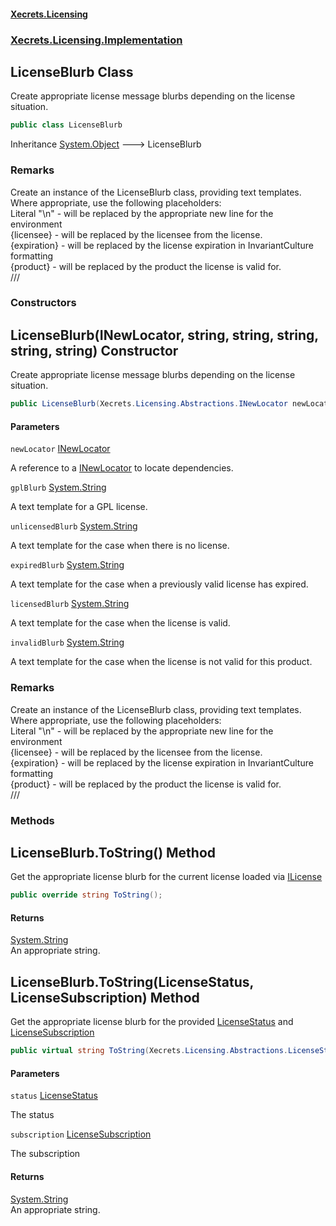 #### [Xecrets.Licensing](index.md 'index')
### [Xecrets.Licensing.Implementation](Xecrets.Licensing.Implementation.md 'Xecrets.Licensing.Implementation')

## LicenseBlurb Class

Create appropriate license message blurbs depending on the license situation.

```csharp
public class LicenseBlurb
```

Inheritance [System.Object](https://docs.microsoft.com/en-us/dotnet/api/System.Object 'System.Object') &#129106; LicenseBlurb

### Remarks
Create an instance of the LicenseBlurb class, providing text templates. Where appropriate, use the following placeholders:  
Literal "\n" - will be replaced by the appropriate new line for the environment  
{licensee} - will be replaced by the licensee from the license.  
{expiration} - will be replaced by the license expiration in InvariantCulture formatting  
{product} - will be replaced by the product the license is valid for.  
///
### Constructors

<a name='Xecrets.Licensing.Implementation.LicenseBlurb.LicenseBlurb(Xecrets.Licensing.Abstractions.INewLocator,string,string,string,string,string)'></a>

## LicenseBlurb(INewLocator, string, string, string, string, string) Constructor

Create appropriate license message blurbs depending on the license situation.

```csharp
public LicenseBlurb(Xecrets.Licensing.Abstractions.INewLocator newLocator, string gplBlurb, string unlicensedBlurb, string expiredBlurb, string licensedBlurb, string invalidBlurb);
```
#### Parameters

<a name='Xecrets.Licensing.Implementation.LicenseBlurb.LicenseBlurb(Xecrets.Licensing.Abstractions.INewLocator,string,string,string,string,string).newLocator'></a>

`newLocator` [INewLocator](Xecrets.Licensing.Abstractions.INewLocator.md 'Xecrets.Licensing.Abstractions.INewLocator')

A reference to a [INewLocator](Xecrets.Licensing.Abstractions.INewLocator.md 'Xecrets.Licensing.Abstractions.INewLocator') to locate dependencies.

<a name='Xecrets.Licensing.Implementation.LicenseBlurb.LicenseBlurb(Xecrets.Licensing.Abstractions.INewLocator,string,string,string,string,string).gplBlurb'></a>

`gplBlurb` [System.String](https://docs.microsoft.com/en-us/dotnet/api/System.String 'System.String')

A text template for a GPL license.

<a name='Xecrets.Licensing.Implementation.LicenseBlurb.LicenseBlurb(Xecrets.Licensing.Abstractions.INewLocator,string,string,string,string,string).unlicensedBlurb'></a>

`unlicensedBlurb` [System.String](https://docs.microsoft.com/en-us/dotnet/api/System.String 'System.String')

A text template for the case when there is no license.

<a name='Xecrets.Licensing.Implementation.LicenseBlurb.LicenseBlurb(Xecrets.Licensing.Abstractions.INewLocator,string,string,string,string,string).expiredBlurb'></a>

`expiredBlurb` [System.String](https://docs.microsoft.com/en-us/dotnet/api/System.String 'System.String')

A text template for the case when a previously valid license has expired.

<a name='Xecrets.Licensing.Implementation.LicenseBlurb.LicenseBlurb(Xecrets.Licensing.Abstractions.INewLocator,string,string,string,string,string).licensedBlurb'></a>

`licensedBlurb` [System.String](https://docs.microsoft.com/en-us/dotnet/api/System.String 'System.String')

A text template for the case when the license is valid.

<a name='Xecrets.Licensing.Implementation.LicenseBlurb.LicenseBlurb(Xecrets.Licensing.Abstractions.INewLocator,string,string,string,string,string).invalidBlurb'></a>

`invalidBlurb` [System.String](https://docs.microsoft.com/en-us/dotnet/api/System.String 'System.String')

A text template for the case when the license is not valid for this product.

### Remarks
Create an instance of the LicenseBlurb class, providing text templates. Where appropriate, use the following placeholders:  
Literal "\n" - will be replaced by the appropriate new line for the environment  
{licensee} - will be replaced by the licensee from the license.  
{expiration} - will be replaced by the license expiration in InvariantCulture formatting  
{product} - will be replaced by the product the license is valid for.  
///
### Methods

<a name='Xecrets.Licensing.Implementation.LicenseBlurb.ToString()'></a>

## LicenseBlurb.ToString() Method

Get the appropriate license blurb for the current license loaded via [ILicense](Xecrets.Licensing.Abstractions.ILicense.md 'Xecrets.Licensing.Abstractions.ILicense')

```csharp
public override string ToString();
```

#### Returns
[System.String](https://docs.microsoft.com/en-us/dotnet/api/System.String 'System.String')  
An appropriate string.

<a name='Xecrets.Licensing.Implementation.LicenseBlurb.ToString(Xecrets.Licensing.Abstractions.LicenseStatus,Xecrets.Licensing.Implementation.LicenseSubscription)'></a>

## LicenseBlurb.ToString(LicenseStatus, LicenseSubscription) Method

Get the appropriate license blurb for the provided [LicenseStatus](Xecrets.Licensing.Abstractions.md#Xecrets.Licensing.Abstractions.LicenseStatus 'Xecrets.Licensing.Abstractions.LicenseStatus') and [LicenseSubscription](Xecrets.Licensing.Implementation.LicenseSubscription.md 'Xecrets.Licensing.Implementation.LicenseSubscription')

```csharp
public virtual string ToString(Xecrets.Licensing.Abstractions.LicenseStatus status, Xecrets.Licensing.Implementation.LicenseSubscription subscription);
```
#### Parameters

<a name='Xecrets.Licensing.Implementation.LicenseBlurb.ToString(Xecrets.Licensing.Abstractions.LicenseStatus,Xecrets.Licensing.Implementation.LicenseSubscription).status'></a>

`status` [LicenseStatus](Xecrets.Licensing.Abstractions.md#Xecrets.Licensing.Abstractions.LicenseStatus 'Xecrets.Licensing.Abstractions.LicenseStatus')

The status

<a name='Xecrets.Licensing.Implementation.LicenseBlurb.ToString(Xecrets.Licensing.Abstractions.LicenseStatus,Xecrets.Licensing.Implementation.LicenseSubscription).subscription'></a>

`subscription` [LicenseSubscription](Xecrets.Licensing.Implementation.LicenseSubscription.md 'Xecrets.Licensing.Implementation.LicenseSubscription')

The subscription

#### Returns
[System.String](https://docs.microsoft.com/en-us/dotnet/api/System.String 'System.String')  
An appropriate string.